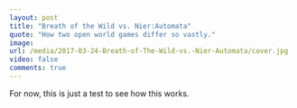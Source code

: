 ```yaml
---
layout: post
title: "Breath of the Wild vs. Nier:Automata"
quote: "How two open world games differ so vastly."
image: 
url: /media/2017-03-24-Breath-of-The-Wild-vs.-Nier-Automata/cover.jpg
video: false
comments: true
---
```


For now, this is just a test to see how this works.
